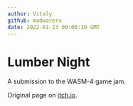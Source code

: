 ```yaml
---
author: Vitaly
github: madwareru
date: 2022-01-23 00:00:19 GMT
---
```


# Lumber Night

A submission to the WASM-4 game jam.

Original page on [itch.io](https://madware.itch.io/lumber-night).
